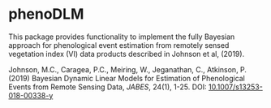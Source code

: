 # phenoDLM

This package provides functionality to implement the fully Bayesian approach for phenological event estimation from remotely sensed vegetation index (VI) data products described in Johnson et al, (2019).

Johnson, M.C., Caragea, P.C., Meiring, W., Jeganathan, C., Atkinson, P. (2019) Bayesian Dynamic Linear Models for Estimation of Phenological Events from Remote Sensing Data, *JABES*, 24(1), 1-25. DOI: [10.1007/s13253-018-00338-y](https://doi.org/10.1007/s13253-018-00338-y)
